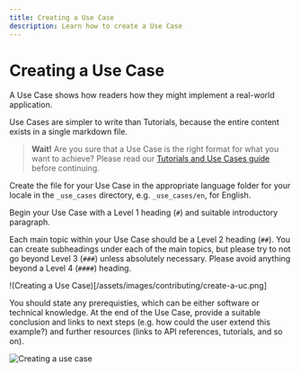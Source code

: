 ```yaml
---
title: Creating a Use Case
description: Learn how to create a Use Case
---
```


# Creating a Use Case

A Use Case shows how readers how they might implement a real-world application.

Use Cases are simpler to write than Tutorials, because the entire content exists in a single markdown file.

> **Wait!** Are you sure that a Use Case is the right format for what you want to achieve? Please read our [Tutorials and Use Cases guide]() before continuing.

Create the file for your Use Case in the appropriate language folder for your locale in the `_use_cases` directory, e.g. `_use_cases/en`, for English.

Begin your Use Case with a Level 1 heading (`#`) and suitable introductory paragraph.

Each main topic within your Use Case should be a Level 2 heading (`##`). You can create subheadings under each of the main topics, but please try to not go beyond Level 3 (`###`) unless absolutely necessary. Please avoid anything beyond a Level 4 (`####`) heading.

!(Creating a Use Case)[/assets/images/contributing/create-a-uc.png]

You should state any prerequisties, which can be either software or technical knowledge. At the end of the Use Case, provide a suitable conclusion and links to next steps (e.g. how could the user extend this example?) and further resources (links to API references, tutorials, and so on).



![Creating a use case](/assets/images/create-a-uc.png)